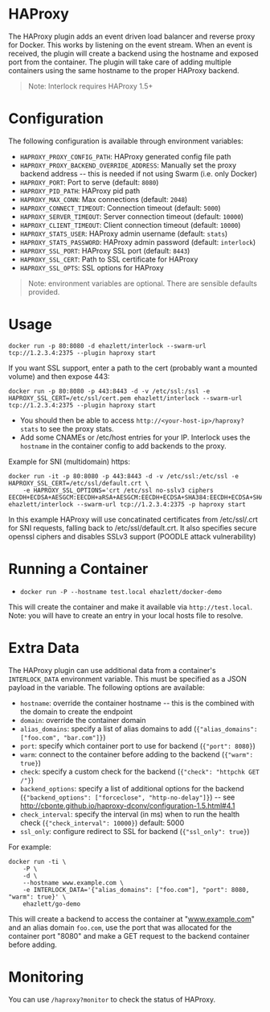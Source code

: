 # HAProxy
The HAProxy plugin adds an event driven load balancer and reverse proxy for
Docker.  This works by listening on the event stream.  When an event is received,
the plugin will create a backend using the hostname and exposed port from the
container.  The plugin will take care of adding multiple containers using
the same hostname to the proper HAProxy backend.

 > Note: Interlock requires HAProxy 1.5+

# Configuration
The following configuration is available through environment variables:

- `HAPROXY_PROXY_CONFIG_PATH`: HAProxy generated config file path
- `HAPROXY_PROXY_BACKEND_OVERRIDE_ADDRESS`: Manually set the proxy backend address -- this is needed if not using Swarm (i.e. only Docker)
- `HAPROXY_PORT`: Port to serve (default: `8080`)
- `HAPROXY_PID_PATH`: HAProxy pid path
- `HAPROXY_MAX_CONN`: Max connections (default: `2048`)
- `HAPROXY_CONNECT_TIMEOUT`: Connection timeout (default: `5000`)
- `HAPROXY_SERVER_TIMEOUT`: Server connection timeout (default: `10000`)
- `HAPROXY_CLIENT_TIMEOUT`: Client connection timeout (default: `10000`)
- `HAPROXY_STATS_USER`: HAProxy admin username (default: `stats`)
- `HAPROXY_STATS_PASSWORD`: HAProxy admin password (default: `interlock`)
- `HAPROXY_SSL_PORT`: HAProxy SSL port (default: `8443`)
- `HAPROXY_SSL_CERT`: Path to SSL certificate for HAProxy
- `HAPROXY_SSL_OPTS`: SSL options for HAProxy

> Note: environment variables are optional.  There are sensible defaults provided.

# Usage
`docker run -p 80:8080 -d ehazlett/interlock --swarm-url tcp://1.2.3.4:2375 --plugin haproxy start`

If you want SSL support, enter a path to the cert (probably want a mounted volume) and then expose 443:

`docker run -p 80:8080 -p 443:8443 -d -v /etc/ssl:/ssl -e HAPROXY_SSL_CERT=/etc/ssl/cert.pem ehazlett/interlock --swarm-url tcp://1.2.3.4:2375 --plugin haproxy start`

- You should then be able to access `http://<your-host-ip>/haproxy?stats` to see the proxy stats.
- Add some CNAMEs or /etc/host entries for your IP.  Interlock uses the `hostname` in the container config to add backends to the proxy.

Example for SNI (multidomain) https:

```
docker run -it -p 80:8080 -p 443:8443 -d -v /etc/ssl:/etc/ssl -e HAPROXY_SSL_CERT=/etc/ssl/default.crt \
    -e HAPROXY_SSL_OPTIONS='crt /etc/ssl no-sslv3 ciphers EECDH+ECDSA+AESGCM:EECDH+aRSA+AESGCM:EECDH+ECDSA+SHA384:EECDH+ECDSA+SHA256:EECDH+aRSA+SHA384:EECDH+aRSA+SHA256:EECDH+aRSA+RC4:EECDH:EDH+aRSA:RC4:!aNULL:!eNULL:!LOW:!3DES:!MD5:!EXP:!PSK:!SRP:!DSS' ehazlett/interlock --swarm-url tcp://1.2.3.4:2375 -p haproxy start
```

In this example HAProxy will use concatinated certificates from /etc/ssl/<hostname>.crt for SNI requests, falling back to /etc/ssl/default.crt.  It also specifies secure openssl ciphers and disables SSLv3 support (POODLE attack vulnerability)

# Running a Container
- `docker run -P --hostname test.local ehazlett/docker-demo`

This will create the container and make it available via `http://test.local`.
Note: you will have to create an entry in your local hosts file to resolve.

# Extra Data
The HAProxy plugin can use additional data from a container's `INTERLOCK_DATA` 
environment variable.  This must be specified as a JSON payload in the variable.
The following options are available:

- `hostname`: override the container hostname -- this is the combined with the domain to create the endpoint
- `domain`: override the container domain
- `alias_domains`: specify a list of alias domains to add (`{"alias_domains": ["foo.com", "bar.com"]}`)
- `port`: specify which container port to use for backend (`{"port": 8080}`)
- `warm`: connect to the container before adding to the backend (`{"warm": true}`)
- `check`: specify a custom check for the backend (`{"check": "httpchk GET /"}`)
- `backend_options`: specify a list of additional options for the backend (`{"backend_options": ["forceclose", "http-no-delay"]}`) -- see http://cbonte.github.io/haproxy-dconv/configuration-1.5.html#4.1
- `check_interval`: specify the interval (in ms) when to run the health check (`{"check_interval": 10000}`)  default: 5000
- `ssl_only`: configure redirect to SSL for backend (`{"ssl_only": true}`)

For example:

```
docker run -ti \
    -P \
    -d \
    --hostname www.example.com \
    -e INTERLOCK_DATA='{"alias_domains": ["foo.com"], "port": 8080, "warm": true}' \
    ehazlett/go-demo
```

This will create a backend to access the container at "www.example.com" and an alias domain `foo.com`, use the port that was allocated for the container port "8080" and make a GET request to the backend container before adding.

# Monitoring
You can use `/haproxy?monitor` to check the status of HAProxy.
